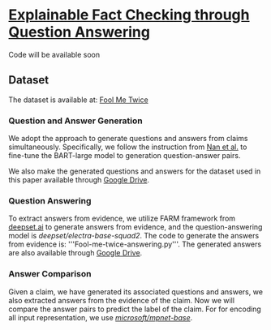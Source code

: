 # [Explainable Fact Checking through Question Answering](https://arxiv.org/abs/2110.05369)
Code will be available soon

## Dataset
The dataset is available at: [Fool Me Twice](https://github.com/google-research/fool-me-twice)

### Question and Answer Generation
We adopt the approach to generate questions and answers from claims simultaneously. Specifically, we follow the instruction from [Nan et al.](https://github.com/amazon-research/fact-check-summarization) to fine-tune the BART-large model to generation question-answer pairs. 

We also make the generated questions and answers for the dataset used in this paper available through [Google Drive](https://drive.google.com/file/d/14SB_pyzwBAM7x4dIHYmFvV5ftUP4oKsQ/view?usp=sharing).

### Question Answering 
To extract answers from evidence, we utilize FARM framework from [deepset.ai](https://github.com/deepset-ai/FARM) to generate answers from evidence, and the question-answering model is *deepset/electra-base-squad2*. The code to generate the answers from evidence is: '''Fool-me-twice-answering.py'''. The generated answers are also available through [Google Drive](https://drive.google.com/file/d/14wSjRvnqlsq9PIFzoUK-kHJ3TnAKpg0-/view?usp=sharing).

### Answer Comparison
Given a claim, we have generated its associated questions and answers, we also extracted answers from the evidence of the claim. Now we will compare the answer pairs to predict the label of the claim. For for encoding all input representation, we use *[microsoft/mpnet-base](microsoft/mpnet-base)*.
